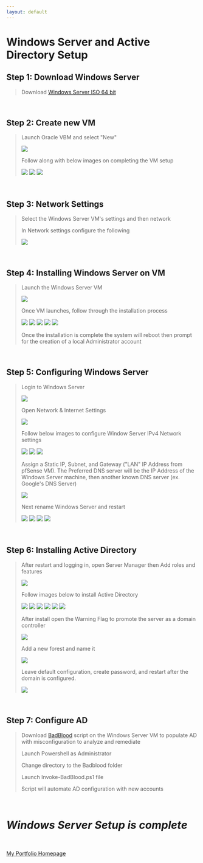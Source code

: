 ```yaml
---
layout: default
---
```


# Windows Server and Active Directory Setup

## Step 1: Download Windows Server

> Download [Windows Server ISO 64 bit](https://www.microsoft.com/en-us/evalcenter/evaluate-windows-server-2022)

<br>

## Step 2: Create new VM

> Launch Oracle VBM and select "New"
>
> <img src="assets/WS&AD/Screenshot 2024-12-24 120118.png">
>
> Follow along with below images on completing the VM setup
>
> <img src="assets/WS&AD/Screenshot 2024-12-24 121303.png">
>
> <img src="assets/WS&AD/Screenshot 2024-12-24 121942.png">
>
> <img src="assets/WS&AD/Screenshot 2024-12-24 124057.png">

<br>

## Step 3: Network Settings

> Select the Windows Server VM's settings and then network
>
> In Network settings configure the following
> 
> <img src="assets/WS&AD/Screenshot 2024-12-24 125742.png">

<br>

## Step 4: Installing Windows Server on VM

> Launch the Windows Server VM
>
> <img src="assets/WS&AD/Screenshot 2024-12-24 130542.png">
>
> Once VM launches, follow through the installation process
>
> <img src="assets/WS&AD/Screenshot 2024-12-24 130958.png">
>
> <img src="assets/WS&AD/Screenshot 2024-12-24 131248.png">
>
> <img src="assets/WS&AD/Screenshot 2024-12-24 131321.png">
>
> <img src="assets/WS&AD/Screenshot 2024-12-24 131335.png">
>
> <img src="assets/WS&AD/Screenshot 2024-12-24 131356.png">
>
> Once the installation is complete the system will reboot then prompt for the creation of a local Administrator account

<br>

## Step 5: Configuring Windows Server

> Login to Windows Server
>
> <img src="assets/WS&AD/Screenshot 2024-12-24 132559.png">
>
> Open Network & Internet Settings
>
> <img src="assets/WS&AD/Screenshot 2024-12-24 132651.png">
>
> Follow below images to configure Window Server IPv4 Network settings
>
> <img src="assets/WS&AD/Screenshot 2024-12-24 132819.png">
>
> <img src="assets/WS&AD/Screenshot 2024-12-24 132846.png">
>
> <img src="assets/WS&AD/Screenshot 2024-12-24 132909.png">
>
> Assign a Static IP, Subnet, and Gateway ("LAN" IP Address from pfSense VM). The Preferred DNS server will be the IP Address of the Windows Server machine, then another known DNS server (ex. Google's DNS Server)
>
> <img src="assets/WS&AD/Screenshot 2024-12-24 132948.png">
>
> Next rename Windows Server and restart
>
> <img src="assets/WS&AD/Screenshot 2024-12-24 135432.png">
>
> <img src="assets/WS&AD/Screenshot 2024-12-24 135440.png">
>
> <img src="assets/WS&AD/Screenshot 2024-12-24 135457.png">
>
> <img src="assets/WS&AD/Screenshot 2024-12-24 135504.png">

<br>

## Step 6: Installing Active Directory

> After restart and logging in, open Server Manager then Add roles and features
>
> <img src="assets/WS&AD/Screenshot 2024-12-24 140046.png">
>
> Follow images below to install Active Directory
>
> <img src="assets/WS&AD/Screenshot 2024-12-24 140135.png">
>
> <img src="assets/WS&AD/Screenshot 2024-12-24 140144.png">
>
> <img src="assets/WS&AD/Screenshot 2024-12-24 140221.png">
>
> <img src="assets/WS&AD/Screenshot 2024-12-24 140457.png">
>
> <img src="assets/WS&AD/Screenshot 2024-12-24 140237.png">
>
> <img src="assets/WS&AD/Screenshot 2024-12-24 140444.png">
>
> After install open the Warning Flag to promote the server as a domain controller
>
> <img src="assets/WS&AD/Screenshot 2024-12-24 140853.png">
>
> Add a new forest and name it
>
> <img src="assets/WS&AD/Screenshot 2024-12-24 141035.png">
> 
> Leave default configuration, create password, and restart after the domain is configured.
>
> <img src="assets/WS&AD/Screenshot 2024-12-24 141340.png">

<br>

## Step 7: Configure AD

> Download [BadBlood](https://github.com/davidprowe/BadBlood?tab=readme-ov-file) script on the Windows Server VM to populate AD with misconfiguration to analyze and remediate
>
> Launch Powershell as Administrator
>
> Change directory to the Badblood folder
>
> Launch Invoke-BadBlood.ps1 file
>
> Script will automate AD configuration with new accounts

<br>

# _Windows Server Setup is complete_

<br>

[My Portfolio Homepage](https://brismit25.github.io/)
